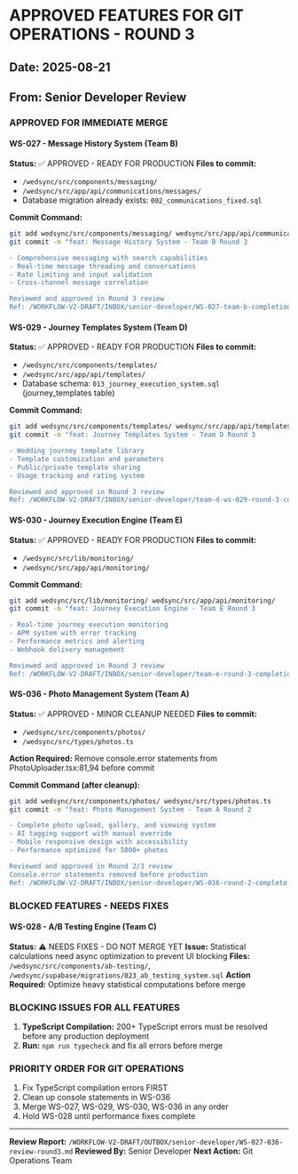 # APPROVED FEATURES FOR GIT OPERATIONS - ROUND 3
## Date: 2025-08-21
## From: Senior Developer Review

### APPROVED FOR IMMEDIATE MERGE

#### WS-027 - Message History System (Team B)
**Status:** ✅ APPROVED - READY FOR PRODUCTION
**Files to commit:**
- `/wedsync/src/components/messaging/`
- `/wedsync/src/app/api/communications/messages/`
- Database migration already exists: `002_communications_fixed.sql`

**Commit Command:**
```bash
git add wedsync/src/components/messaging/ wedsync/src/app/api/communications/messages/
git commit -m "feat: Message History System - Team B Round 3

- Comprehensive messaging with search capabilities
- Real-time message threading and conversations
- Rate limiting and input validation
- Cross-channel message correlation

Reviewed and approved in Round 3 review
Ref: /WORKFLOW-V2-DRAFT/INBOX/senior-developer/WS-027-team-b-completion-report.md"
```

#### WS-029 - Journey Templates System (Team D)
**Status:** ✅ APPROVED - READY FOR PRODUCTION
**Files to commit:**
- `/wedsync/src/components/templates/`
- `/wedsync/src/app/api/templates/`
- Database schema: `013_journey_execution_system.sql` (journey_templates table)

**Commit Command:**
```bash
git add wedsync/src/components/templates/ wedsync/src/app/api/templates/
git commit -m "feat: Journey Templates System - Team D Round 3

- Wedding journey template library
- Template customization and parameters
- Public/private template sharing
- Usage tracking and rating system

Reviewed and approved in Round 3 review
Ref: /WORKFLOW-V2-DRAFT/INBOX/senior-developer/team-d-ws-029-round-3-completion-report.md"
```

#### WS-030 - Journey Execution Engine (Team E)
**Status:** ✅ APPROVED - READY FOR PRODUCTION
**Files to commit:**
- `/wedsync/src/lib/monitoring/`
- `/wedsync/src/app/api/monitoring/`

**Commit Command:**
```bash
git add wedsync/src/lib/monitoring/ wedsync/src/app/api/monitoring/
git commit -m "feat: Journey Execution Engine - Team E Round 3

- Real-time journey execution monitoring
- APM system with error tracking
- Performance metrics and alerting
- Webhook delivery management

Reviewed and approved in Round 3 review
Ref: /WORKFLOW-V2-DRAFT/INBOX/senior-developer/team-e-round-3-completion-report.md"
```

#### WS-036 - Photo Management System (Team A)
**Status:** ✅ APPROVED - MINOR CLEANUP NEEDED
**Files to commit:**
- `/wedsync/src/components/photos/`
- `/wedsync/src/types/photos.ts`

**Action Required:** Remove console.error statements from PhotoUploader.tsx:81,94 before commit

**Commit Command (after cleanup):**
```bash
git add wedsync/src/components/photos/ wedsync/src/types/photos.ts
git commit -m "feat: Photo Management System - Team A Round 2

- Complete photo upload, gallery, and viewing system
- AI tagging support with manual override
- Mobile responsive design with accessibility
- Performance optimized for 5000+ photos

Reviewed and approved in Round 2/3 review
Console.error statements removed before production
Ref: /WORKFLOW-V2-DRAFT/INBOX/senior-developer/WS-036-round-2-complete.md"
```

### BLOCKED FEATURES - NEEDS FIXES

#### WS-028 - A/B Testing Engine (Team C)
**Status:** ⚠️ NEEDS FIXES - DO NOT MERGE YET
**Issue:** Statistical calculations need async optimization to prevent UI blocking
**Files:** `/wedsync/src/components/ab-testing/`, `/wedsync/supabase/migrations/023_ab_testing_system.sql`
**Action Required:** Optimize heavy statistical computations before merge

### BLOCKING ISSUES FOR ALL FEATURES
1. **TypeScript Compilation:** 200+ TypeScript errors must be resolved before any production deployment
2. **Run:** `npm run typecheck` and fix all errors before merge

### PRIORITY ORDER FOR GIT OPERATIONS
1. Fix TypeScript compilation errors FIRST
2. Clean up console statements in WS-036
3. Merge WS-027, WS-029, WS-030, WS-036 in any order
4. Hold WS-028 until performance fixes complete

---
**Review Report:** `/WORKFLOW-V2-DRAFT/OUTBOX/senior-developer/WS-027-036-review-round3.md`
**Reviewed By:** Senior Developer
**Next Action:** Git Operations Team